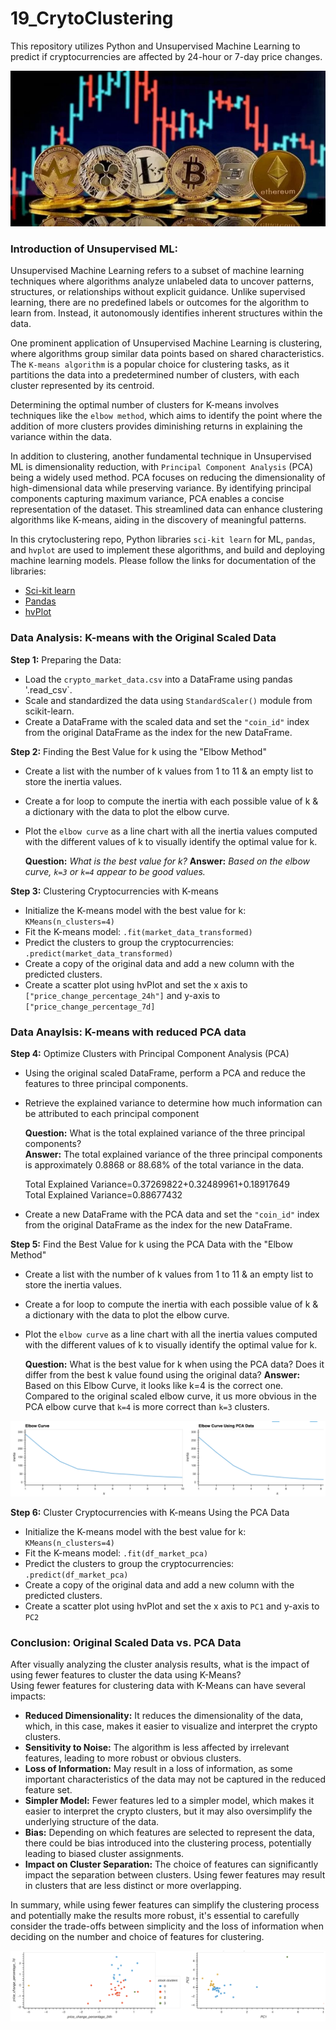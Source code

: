 # 19_CrytoClustering
This repository utilizes Python and Unsupervised Machine Learning to predict if cryptocurrencies are affected by 24-hour or 7-day price changes.  

![Cryto_Image](https://github.com/zhengn95/19_CrytoClustering/blob/main/Images/Intro_Crypto.jpeg)

### Introduction of Unsupervised ML:
Unsupervised Machine Learning refers to a subset of machine learning techniques where algorithms analyze unlabeled data to uncover patterns, structures, or relationships without explicit guidance. Unlike supervised learning, there are no predefined labels or outcomes for the algorithm to learn from. Instead, it autonomously identifies inherent structures within the data.

One prominent application of Unsupervised Machine Learning is clustering, where algorithms group similar data points based on shared characteristics. The `K-means algorithm` is a popular choice for clustering tasks, as it partitions the data into a predetermined number of clusters, with each cluster represented by its centroid.

Determining the optimal number of clusters for K-means involves techniques like the `elbow method`, which aims to identify the point where the addition of more clusters provides diminishing returns in explaining the variance within the data.

In addition to clustering, another fundamental technique in Unsupervised ML is dimensionality reduction, with `Principal Component Analysis` (PCA) being a widely used method. PCA focuses on reducing the dimensionality of high-dimensional data while preserving variance. By identifying principal components capturing maximum variance, PCA enables a concise representation of the dataset. This streamlined data can enhance clustering algorithms like K-means, aiding in the discovery of meaningful patterns. 

In this crytoclustering repo, Python libraries `sci-kit learn` for ML, `pandas`, and `hvplot` are used to implement these algorithms, and build and deploying machine learning models. Please follow the links for documentation of the libraries:  
- [Sci-kit learn](https://scikit-learn.org/stable/user_guide.html)
- [Pandas](https://pandas.pydata.org/docs/user_guide/index.html)
- [hvPlot](https://hvplot.holoviz.org/user_guide/index.html)

### Data Analysis: K-means with the Original Scaled Data
**Step 1:** Preparing the Data:  
- Load the `crypto_market_data.csv` into a DataFrame using pandas '.read_csv`.
- Scale and standardized the data using `StandardScaler()` module from scikit-learn.
- Create a DataFrame with the scaled data and set the `"coin_id"` index from the original DataFrame as the index for the new DataFrame.
  
**Step 2:** Finding the Best Value for k using the "Elbow Method"
- Create a list with the number of k values from 1 to 11 & an empty list to store the inertia values.
- Create a for loop to compute the inertia with each possible value of k & a dictionary with the data to plot the elbow curve.
- Plot the `elbow curve` as a line chart with all the inertia values computed with the different values of k to visually identify the optimal value for k.
  
   **Question:** *What is the best value for k?*
   **Answer:** *Based on the elbow curve, `k=3` or `k=4` appear to be good values.*

**Step 3:** Clustering Cryptocurrencies with K-means 
- Initialize the K-means model with the best value for k: `KMeans(n_clusters=4)`
- Fit the K-means model: `.fit(market_data_transformed)`
- Predict the clusters to group the cryptocurrencies: `.predict(market_data_transformed)`
- Create a copy of the original data and add a new column with the predicted clusters.
- Create a scatter plot using hvPlot and set the x axis to `["price_change_percentage_24h"]` and y-axis to `["price_change_percentage_7d]`
  
### Data Anaylsis: K-means with reduced PCA data
**Step 4:** Optimize Clusters with Principal Component Analysis (PCA)  
- Using the original scaled DataFrame, perform a PCA and reduce the features to three principal components.
- Retrieve the explained variance to determine how much information can be attributed to each principal component
  
  **Question:** What is the total explained variance of the three principal components?  
  **Answer:** The total explained variance of the three principal components is approximately 0.8868 or 88.68% of the total variance in the data.
    
  Total Explained Variance=0.37269822+0.32489961+0.18917649  
  Total Explained Variance=0.88677432

- Create a new DataFrame with the PCA data and set the `"coin_id"` index from the original DataFrame as the index for the new DataFrame.  

**Step 5:** Find the Best Value for k using the PCA Data with the "Elbow Method"
- Create a list with the number of k values from 1 to 11 & an empty list to store the inertia values.
- Create a for loop to compute the inertia with each possible value of k & a dictionary with the data to plot the elbow curve.
- Plot the `elbow curve` as a line chart with all the inertia values computed with the different values of k to visually identify the optimal value for k.

  **Question:** What is the best value for k when using the PCA data? Does it differ from the best k value found using the original data?
  **Answer:** Based on this Elbow Curve, it looks like k=4 is the correct one. Compared to the original scaled elbow curve, it us more obvious in the PCA elbow curve that `k=4` is more correct than `k=3` clusters.

![Elbow_Curve](https://github.com/zhengn95/19_CrytoClustering/blob/main/Images/Elbow_Curve.png)

**Step 6:** Cluster Cryptocurrencies with K-means Using the PCA Data
- Initialize the K-means model with the best value for k: `KMeans(n_clusters=4)`
- Fit the K-means model: `.fit(df_market_pca)`
- Predict the clusters to group the cryptocurrencies: `.predict(df_market_pca)`
- Create a copy of the original data and add a new column with the predicted clusters.
- Create a scatter plot using hvPlot and set the x axis to `PC1` and y-axis to `PC2`  
  
### Conclusion: Original Scaled Data vs. PCA Data
After visually analyzing the cluster analysis results, what is the impact of using fewer features to cluster the data using K-Means?  
Using fewer features for clustering data with K-Means can have several impacts:
- **Reduced Dimensionality:** It reduces the dimensionality of the data, which, in this case, makes it easier to visualize and interpret the crypto clusters.
- **Sensitivity to Noise:** The algorithm is less affected by irrelevant features, leading to more robust or obvious clusters.
- **Loss of Information:** May result in a loss of information, as some important characteristics of the data may not be captured in the reduced feature set.
- **Simpler Model:** Fewer features led to a simpler model, which makes it easier to interpret the crypto clusters, but it may also oversimplify the underlying structure of the data.
- **Bias:** Depending on which features are selected to represent the data, there could be bias introduced into the clustering process, potentially leading to biased cluster assignments.
- **Impact on Cluster Separation:** The choice of features can significantly impact the separation between clusters. Using fewer features may result in clusters that are less distinct or more overlapping.

In summary, while using fewer features can simplify the clustering process and potentially make the results more robust, it's essential to carefully consider the trade-offs between simplicity and the loss of information when deciding on the number and choice of features for clustering.  

![Scatter_Plot](https://github.com/zhengn95/19_CrytoClustering/blob/main/Images/Scatter_Plot.png)

